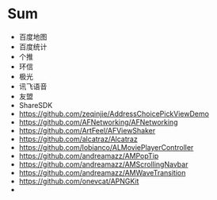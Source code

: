 # Sum


* 百度地图
* 百度统计
* 个推
* 环信
* 极光
* 讯飞语音
* 友盟
* ShareSDK
* <https://github.com/zeqinjie/AddressChoicePickViewDemo>
* <https://github.com/AFNetworking/AFNetworking>
* <https://github.com/ArtFeel/AFViewShaker>
* <https://github.com/alcatraz/Alcatraz>
* <https://github.com/lobianco/ALMoviePlayerController>
* <https://github.com/andreamazz/AMPopTip>
* <https://github.com/andreamazz/AMScrollingNavbar>
* <https://github.com/andreamazz/AMWaveTransition>
* <https://github.com/onevcat/APNGKit>
* 